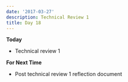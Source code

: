 ```yaml
---
date: '2017-03-27'
description: Technical Review 1
title: Day 18
---
```


**Today**

* Technical review 1

**For Next Time**

* Post technical review 1 reflection document

